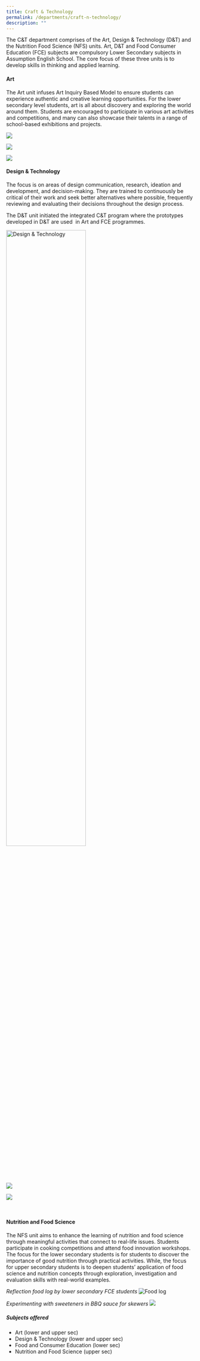 ```yaml
---
title: Craft & Technology
permalink: /departments/craft-n-technology/
description: ""
---
```

The C&amp;T department comprises of the Art, Design &amp; Technology (D&amp;T) and the Nutrition Food Science (NFS) units. Art, D&amp;T and Food Consumer Education (FCE) subjects are compulsory Lower Secondary subjects in Assumption English School. The core focus of these three units is to develop skills in thinking and applied learning.

 


#### Art

 The Art unit infuses Art Inquiry Based Model to ensure students can experience authentic and creative learning opportunities. For the lower secondary level students, art is all about discovery and exploring the world around them. Students are encouraged to participate in various art activities and competitions, and many can also showcase their talents in a range of school-based exhibitions and projects.

![](/images/2023%203e%20mural%20painting.jpg)

![](/images/2023%203e%20students%20at%20aps.jpeg)

![](/images/art%20unit%20picture%202.jpg)
#### Design &amp; Technology

 The focus is on areas of design communication, research, ideation and development, and decision-making. They are trained to continuously be critical of their work and seek better alternatives where possible, frequently reviewing and evaluating their decisions throughout the design process.

The D&amp;T unit initiated the integrated C&amp;T program where the prototypes developed in D&amp;T are used&nbsp; in Art and FCE programmes.

<style>  
img {  
  display: block;  
  margin-left: auto;  
  margin-right: auto;  
}  
</style>  
<img src="/images/dnt1.jpeg" alt="Design &amp; Technology" style="width:65%;">  
  
![](/images/d_t%20unit%20picture%201.jfif)

![](/images/d_t%20unit%20picture%204.jfif)

<br>

#### Nutrition and Food Science

The NFS unit aims to enhance the learning of nutrition and food science through meaningful activities that connect to real-life issues. Students participate in cooking competitions and attend food innovation workshops. The focus for the lower secondary students is for students to discover the importance of good nutrition through practical activities. While, the focus for upper secondary students is to deepen students’ application of food science and nutrition concepts through exploration, investigation and evaluation skills with real-world examples.

*Reflection food log by lower secondary FCE students*
![Food log](/images/nfs%20unit%20food%20log%201.jpg)

*Experimenting with sweeteners in BBQ sauce for skewers*
![](/images/sauce%202.JPG)

##### **Subjects offered**
* Art (lower and upper sec) <br>
* Design &amp; Technology (lower and upper sec)<br>
* Food and Consumer Education (lower sec)<br>
* Nutrition and Food Science (upper sec)<br>



















<br>